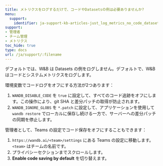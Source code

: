 ```yaml
---
title: メトリクスをログするだけで、コードやDatasetsの例は必要ありませんか?
menu:
  support:
    identifier: ja-support-kb-articles-just_log_metrics_no_code_dataset_examples
support:
- 管理者
- チーム管理
- メトリクス
toc_hide: true
type: docs
url: /ja/support/:filename
---
```


デフォルトでは、W&B は Datasets の例をログしません。デフォルトで、W&B はコードとシステムメトリクスをログします。

環境変数でコードログをオフにする方法が2つあります：

1. `WANDB_DISABLE_CODE` を `true` に設定して、すべてのコード追跡をオフにします。この操作により、git SHA と差分パッチの取得が防止されます。
2. `WANDB_IGNORE_GLOBS` を `*.patch` に設定して、アプリケーションを使用して `wandb restore` でローカルに保存し続ける一方で、サーバーへの差分パッチの同期を停止します。

管理者として、Teams の設定でコード保存をオフにすることもできます：

1. `https://wandb.ai/<team>/settings` にある Teams の設定に移動します。`<team>` はチームの名前です。
2. プライバシーセクションまでスクロールします。
3. **Enable code saving by default** を切り替えます。